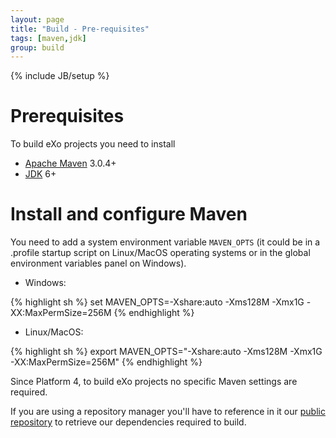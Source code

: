 ```yaml
---
layout: page
title: "Build - Pre-requisites"
tags: [maven,jdk]
group: build
---
```

{% include JB/setup %}

# Prerequisites

To build eXo projects you need to install

* [Apache Maven](http://maven.apache.org) 3.0.4+
* [JDK](http://www.oracle.com/technetwork/java/javase/downloads/index.html) 6+

# Install and configure Maven

You need to add a system environment variable `MAVEN_OPTS` (it could be in a .profile startup script on Linux/MacOS operating systems or in the global environment variables panel on Windows).

* Windows:

{% highlight sh %}
set MAVEN_OPTS=-Xshare:auto -Xms128M -Xmx1G -XX:MaxPermSize=256M
{% endhighlight %}

* Linux/MacOS:

{% highlight sh %}
export MAVEN_OPTS="-Xshare:auto -Xms128M -Xmx1G -XX:MaxPermSize=256M"
{% endhighlight %}

Since Platform 4, to build eXo projects no specific Maven settings are required.

If you are using a repository manager you'll have to reference in it our [public repository](http://repository.exoplatform.org/public) to retrieve our dependencies required to build.
